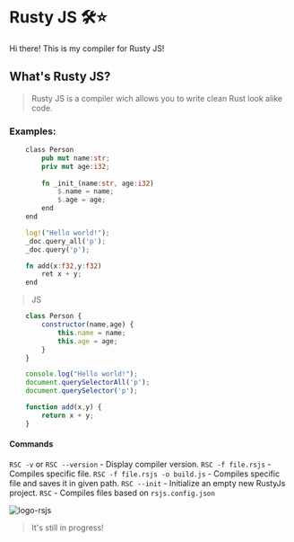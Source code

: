 # Rusty JS 🛠️⭐

Hi there! This is my compiler for Rusty JS! 
## What's Rusty JS?
> Rusty JS is a compiler wich allows you to write clean Rust look alike code.


### Examples:
```rust
    class Person
        pub mut name:str;
        priv mut age:i32;
        
        fn _init_(name:str, age:i32)
            $.name = name;
            $.age = age;
        end
    end
```
```rust
    log!("Hello world!");
    _doc.query_all('p');
    _doc.query('p');
```
```rust
    fn add(x:f32,y:f32)
        ret x + y;
    end
```
> JS
```js
    class Person {
        constructor(name,age) {
            this.name = name;
            this.age = age;
        }
    }
```
```js
    console.log("Hello world!");
    document.querySelectorAll('p');
    document.querySelector('p');
```
```js
    function add(x,y) {
        return x + y;
    }
```

#### Commands
`RSC -v` or `RSC --version` - Display compiler version.
`RSC -f file.rsjs` - Compiles specific file.
`RSC -f file.rsjs -o build.js` - Compiles specific file and saves it in given path.
`RSC --init` - Initialize an empty new RustyJs project. 
`RSC` - Compiles files based on `rsjs.config.json`

![logo-rsjs](https://github.com/Just-a-Jason/Rusty-JS-Compiler/assets/88512392/17cb5674-1559-4dcc-9ecf-8b9298fa7d7f)

> It's still in progress!﻿
